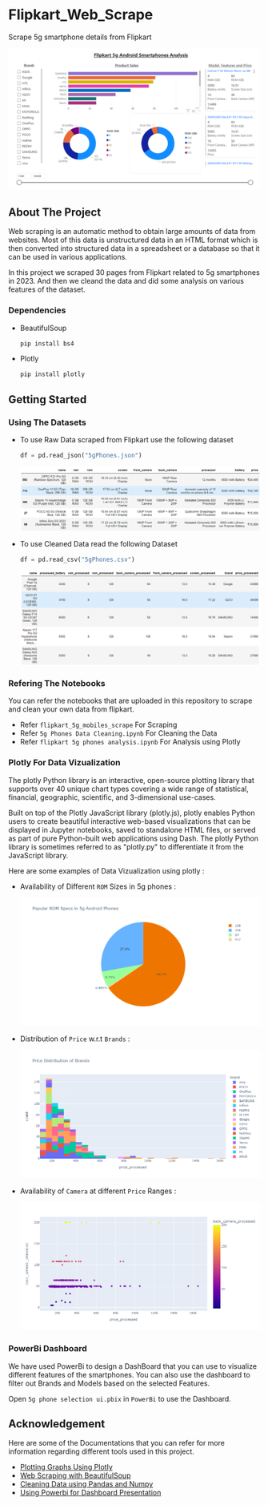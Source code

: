 # Flipkart_Web_Scrape

Scrape 5g smartphone details from Flipkart

<div align="center">
  <a href="">
    <img src="/images/powerbi.PNG" alt="Logo">
  </a>
</div>



## About The Project

Web scraping is an automatic method to obtain large amounts of data from websites. Most of this data is unstructured data in an HTML format which is then converted into structured data in a spreadsheet or a database so that it can be used in various applications.

In this project we scraped 30 pages from Flipkart related to 5g smartphones in 2023. And then we cleand the data and did some analysis on various features of the dataset.

### Dependencies

* BeautifulSoup
  
  ```python
  pip install bs4
  ```
  
* Plotly
  
  ```python
  pip install plotly
  ```



## Getting Started


### Using The Datasets


  * To use Raw Data scraped from Flipkart use the following dataset
    
    ```python
    df = pd.read_json("5gPhones.json")
    ```
    <div align="center">
      <a href="">
        <img src="images/raw_data.PNG" alt="Logo">
      </a>
    </div>


  * To use Cleaned Data read the following Dataset
    
    ```python
    df = pd.read_csv("5gPhones.csv") 
    ```
    <div align="center">
      <a href="">
        <img src="images/cleaned_data.PNG" alt="Logo">
      </a>
    </div>


### Refering The Notebooks


You can refer the notebooks that are uploaded in this repository to scrape and clean your own data from flipkart.

  * Refer `flipkart_5g_mobiles_scrape` For Scraping
  * Refer `5g Phones Data Cleaning.ipynb` For Cleaning the Data
  * Refer `flipkart 5g phones analysis.ipynb` For Analysis using Plotly



### Plotly For Data Vizualization


The plotly Python library is an interactive, open-source plotting library that supports over 40 unique chart types covering a wide range of statistical, financial, geographic, scientific, and 3-dimensional use-cases.

Built on top of the Plotly JavaScript library (plotly.js), plotly enables Python users to create beautiful interactive web-based visualizations that can be displayed in Jupyter notebooks, saved to standalone HTML files, or served as part of pure Python-built web applications using Dash. The plotly Python library is sometimes referred to as "plotly.py" to differentiate it from the JavaScript library.


Here are some examples of Data Vizualization using plotly : 



  * Availability of Different `ROM` Sizes in 5g phones :


    <div align="center">
      <a href="">
        <img src="images/rom.png" alt="Logo">
      </a>
    </div>



  * Distribution of `Price` w.r.t `Brands` :


    <div align="center">
      <a href="">
        <img src="images/price_distribution.png" alt="Logo">
      </a>
    </div>




  * Availability of `Camera` at different `Price` Ranges :


    <div align="center">
      <a href="">
        <img src="images/camera.png" alt="Logo">
      </a>
    </div>



### PowerBi Dashboard


We have used PowerBi to design a DashBoard that you can use to visualize different features of the smartphones. You can also use the dashboard to filter out Brands and Models based on the selected Features.

Open `5g phone selection ui.pbix` in `PowerBi` to use the Dashboard.




## Acknowledgement


Here are some of the Documentations that you can refer for more information regarding different tools used in this project.


* [Plotting Graphs Using Plotly](https://plotly.com/python/)
* [Web Scraping with BeautifulSoup](https://www.geeksforgeeks.org/how-to-scrape-multiple-pages-of-a-website-using-python/)
* [Cleaning Data using Pandas and Numpy](https://www.w3schools.com/python/pandas/pandas_cleaning.asp)
* [Using Powerbi for Dashboard Presentation](https://powerbi.microsoft.com/en-au/business-analysts/)
